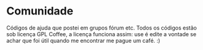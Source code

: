 Comunidade
==========

Códigos de ajuda que postei em grupos fórum etc. Todos os códigos estão sob licença GPL Coffee, a licença funciona assim: use é edite a vontade se achar que foi útil quando me encontrar me pague um café. :) 
